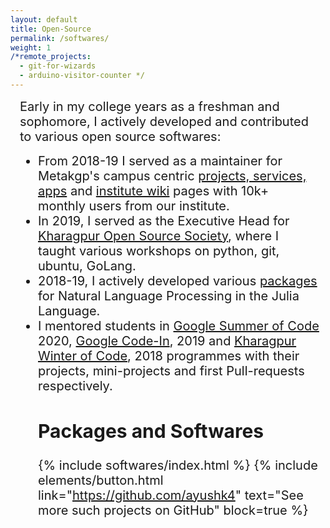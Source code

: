 ```yaml
---
layout: default
title: Open-Source
permalink: /softwares/
weight: 1
/*remote_projects: 
  - git-for-wizards
  - arduino-visitor-counter */
---
```

<div style="font-size:20px;margin:15px">
Early in my college years as a freshman and sophomore, I actively developed and contributed to various open source softwares:
</div>
<ul style="font-size:20px;margin:10px">
<li> From 2018-19 I served as a maintainer for Metakgp's campus centric <a href="https://github.com/metakgp">projects, services, apps</a> and <a href="https://wiki.metakgp.org">institute wiki</a> pages with 10k+ monthly users from our institute.
<li> In 2019, I served as the Executive Head for <a href="https://kossiitkgp.org/">Kharagpur Open Source Society</a>, where I taught various workshops on python, git, ubuntu, GoLang.
<li> 2018-19, I actively developed various <a href="https://github.com/JuliaText">packages</a> for Natural Language Processing in the Julia Language.
<li> I mentored students in <a href="https://github.com/Ayushk4/Resume/blob/master/certificates/Mentor_GSoC_2020.pdf"> Google Summer of Code</a> 2020, <a href="https://github.com/Ayushk4/Resume/blob/master/certificates/GCI%202019%20Mentor%20Certificate.pdf">Google Code-In</a>, 2019 and <a href="https://github.com/Ayushk4/Resume/blob/master/certificates/KWoC18-Ayush%20Kaushal.pdf">Kharagpur Winter of Code</a>, 2018 programmes with their projects, mini-projects and first Pull-requests respectively.


## Packages and Softwares
{% include softwares/index.html %}
{% include elements/button.html link="https://github.com/ayushk4" text="See more such projects on GitHub" block=true %}

